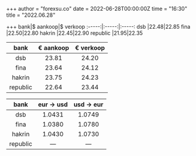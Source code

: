 +++
author = "forexsu.co"
date = 2022-06-28T00:00:00Z
time = "16:30"
title = "2022.06.28"

+++
bank|$ aankoop|$ verkoop
:-----:|:-----:|:-----:
dsb  |22.48|22.85
fina  |22.50|22.80
hakrin  |22.45|22.90
republic  |21.95|22.35

bank|€ aankoop|€ verkoop
:-----:|:-----:|:-----:
dsb  |23.81|24.20
fina  |23.64|24.12
hakrin  |23.75|24.23
republic  |22.64|23.44

bank|eur → usd|usd → eur
:-----:|:-----:|:-----:
dsb  |1.0431|1.0749
fina  |1.0380|1.0780
hakrin  |1.0430|1.0730
republic  |—|—
